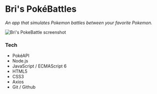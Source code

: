 # Bri's PokéBattles

*An app that simulates Pokemon battles between your favorite Pokemon.*

![Bri's PokeBattle screenshot](https://www.bricoded.com/static/media/Pokemon.53c18ccf.png)

### Tech
+ PokéAPI
+ Node.js
+ JavaScript / ECMAScript 6
+ HTML5
+ CSS3
+ Axios
+ Git / Github




